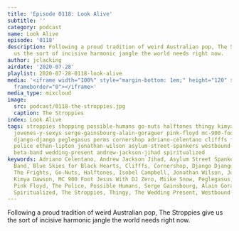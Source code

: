 ```yaml
---
title: 'Episode 0118: Look Alive'
subtitle: ''
category: podcast
name: Look Alive
episode: '0118'
description: Following a proud tradition of weird Australian pop, The Stroppies give
  us the sort of incisive harmonic jangle the world needs right now.
author: jclacking
airdate: '2020-07-28'
playlist: 2020-07-28-0118-look-alive
media: '<iframe width="100%" style="margin-bottom: 1em;" height="120" src="https://www.mixcloud.com/widget/iframe/?feed=%2Fthe-lacking-org%2Fuwkut3-118-look-alive%2F&hide_artwork=1&hide_cover=1&light=1"
  frameborder="0"></iframe>'
media_type: mixcloud
image:
  src: podcast/0118-the-stroppies.jpg
  caption: The Stroppies
index: Look Alive
tags: stroppies shopping possible-humans go-nuts halftones thingy kimya-dawson isobel-campbell
  jovenes-y-sexys serge-gainsbourg-alain-goraguer pink-floyd mc-900-foot-jesus-with-dj-zero
  django-django peglegasus perms cornershop adriano-celentano clifffs frights blue-skies-for-black-hearts
  police ethan-lipton jonathan-wilson asylum-street-spankers westbound-train miike-snow
  beta-band wedding-present andrew-jackson-jihad spiritualized
keywords: Adriano Celentano, Andrew Jackson Jihad, Asylum Street Spankers, The Beta
  Band, Blue Skies for Black Hearts, Clifffs, Cornershop, Django Django, Ethan Lipton,
  The Frights, Go-Nuts, Halftones, Isobel Campbell, Jonathan Wilson, Jovenes Y Sexys,
  Kimya Dawson, MC 900 Foot Jesus With DJ Zero, Miike Snow, Peglegasus, The Perms,
  Pink Floyd, The Police, Possible Humans, Serge Gainsbourg, Alain Goraguer, Shopping,
  Spiritualized, The Stroppies, Thingy, The Wedding Present, Westbound Train
---
```

Following a proud tradition of weird Australian pop, The Stroppies give us the sort of incisive harmonic jangle the world needs right now.

